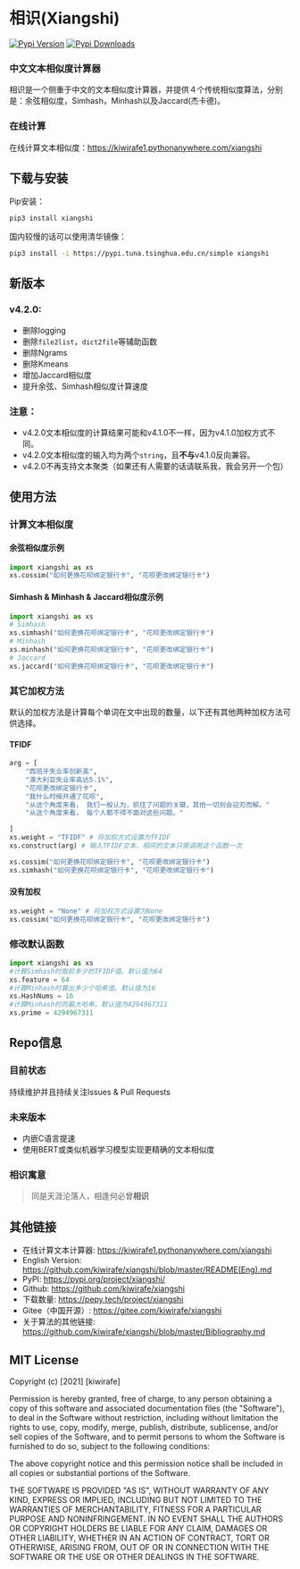 # 相识(Xiangshi)
[![Pypi Version](https://img.shields.io/pypi/v/xiangshi?label=Pypi%20Version)](https://img.shields.io/pypi/v/xiangshi)
[![Pypi Downloads](https://static.pepy.tech/personalized-badge/xiangshi?period=total&units=international_system&left_color=grey&right_color=blue&left_text=Pypi%20Downloads)](https://pepy.tech/project/xiangshi)

### 中文文本相似度计算器 
相识是一个侧重于中文的文本相似度计算器，并提供４个传统相似度算法，分别是：余弦相似度，Simhash，Minhash以及Jaccard(杰卡德)。

### 在线计算
在线计算文本相似度：https://kiwirafe1.pythonanywhere.com/xiangshi


## 下载与安装
Pip安装：
```sh
pip3 install xiangshi
```
国内较慢的话可以使用清华镜像：
```sh
pip3 install -i https://pypi.tuna.tsinghua.edu.cn/simple xiangshi
```

## 新版本
### v4.2.0:
  - 删除logging
  - 删除`file2list`，`dict2file`等辅助函数
  - 删除Ngrams
  - 删除Kmeans
  - 增加Jaccard相似度
  - 提升余弦、Simhash相似度计算速度

### 注意：
  - v4.2.0文本相似度的计算结果可能和v4.1.0不一样，因为v4.1.0加权方式不同。
  - v4.2.0文本相似度的输入均为两个`string`，且**不与**v4.1.0反向兼容。
  - v4.2.0不再支持文本聚类（如果还有人需要的话请联系我，我会另开一个包）

## 使用方法
### 计算文本相似度
#### 余弦相似度示例
```python
import xiangshi as xs
xs.cossim("如何更换花呗绑定银行卡", "花呗更改绑定银行卡")
```
#### Simhash & Minhash & Jaccard相似度示例
```python
import xiangshi as xs
# Simhash
xs.simhash("如何更换花呗绑定银行卡", "花呗更改绑定银行卡")
# Minhash
xs.minhash("如何更换花呗绑定银行卡", "花呗更改绑定银行卡")
# Jaccard
xs.jaccard("如何更换花呗绑定银行卡", "花呗更改绑定银行卡")
```

### 其它加权方法 
默认的加权方法是计算每个单词在文中出现的数量，以下还有其他两种加权方法可供选择。
#### TFIDF
```python
arg = [
    "西班牙失业率创新高",
    "澳大利亚失业率高达5.1%",
    "花呗更改绑定银行卡",
    "我什么时候开通了花呗",
    "从这个角度来看， 我们一般认为，抓住了问题的关键，其他一切则会迎刃而解。"
    "从这个角度来看， 每个人都不得不面对这些问题。"

]
xs.weight = "TFIDF" # 将加权方式设置为TFIDF
xs.construct(arg) # 输入TFIDF文本，相同的文本只需调用这个函数一次

xs.cossim("如何更换花呗绑定银行卡", "花呗更改绑定银行卡")
xs.simhash("如何更换花呗绑定银行卡", "花呗更改绑定银行卡")
```

#### 没有加权
```python
xs.weight = "None" # 将加权方式设置为None
xs.cossim("如何更换花呗绑定银行卡", "花呗更改绑定银行卡")
```

### 修改默认函数
```python
import xiangshi as xs
#计算Simhash时取前多少的TFIDF值。默认值为64
xs.feature = 64
#计算Minhash时算出多少个哈希值。默认值为16
xs.HashNums = 16
#计算Minhash时的最大哈希。默认值为4294967311
xs.prime = 4294967311
```

## Repo信息
### 目前状态
持续维护并且持续关注Issues & Pull Requests

### 未来版本
- 内嵌C语言提速
- 使用BERT或类似机器学习模型实现更精确的文本相似度

### 相识寓意
>同是天涯沦落人，相逢何必曾**相识**

## 其他链接
  - 在线计算文本计算器:
  https://kiwirafe1.pythonanywhere.com/xiangshi
  - English Version:
  https://github.com/kiwirafe/xiangshi/blob/master/README(Eng).md
  - PyPI:
  https://pypi.org/project/xiangshi/
  - Github:
  https://github.com/kiwirafe/xiangshi
  - 下载数量:
  https://pepy.tech/project/xiangshi
  - Gitee（中国开源）:
  https://gitee.com/kiwirafe/xiangshi
  - 关于算法的其他链接:
  https://github.com/kiwirafe/xiangshi/blob/master/Bibliography.md

## MIT License
Copyright (c) [2021] [kiwirafe]

Permission is hereby granted, free of charge, to any person obtaining a copy
of this software and associated documentation files (the "Software"), to deal
in the Software without restriction, including without limitation the rights
to use, copy, modify, merge, publish, distribute, sublicense, and/or sell
copies of the Software, and to permit persons to whom the Software is
furnished to do so, subject to the following conditions:

The above copyright notice and this permission notice shall be included in all
copies or substantial portions of the Software.

THE SOFTWARE IS PROVIDED "AS IS", WITHOUT WARRANTY OF ANY KIND, EXPRESS OR
IMPLIED, INCLUDING BUT NOT LIMITED TO THE WARRANTIES OF MERCHANTABILITY,
FITNESS FOR A PARTICULAR PURPOSE AND NONINFRINGEMENT. IN NO EVENT SHALL THE
AUTHORS OR COPYRIGHT HOLDERS BE LIABLE FOR ANY CLAIM, DAMAGES OR OTHER
LIABILITY, WHETHER IN AN ACTION OF CONTRACT, TORT OR OTHERWISE, ARISING FROM,
OUT OF OR IN CONNECTION WITH THE SOFTWARE OR THE USE OR OTHER DEALINGS IN THE
SOFTWARE.
